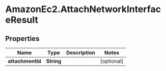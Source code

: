 # AmazonEc2.AttachNetworkInterfaceResult

## Properties

Name | Type | Description | Notes
------------ | ------------- | ------------- | -------------
**attachmentId** | **String** |  | [optional] 


